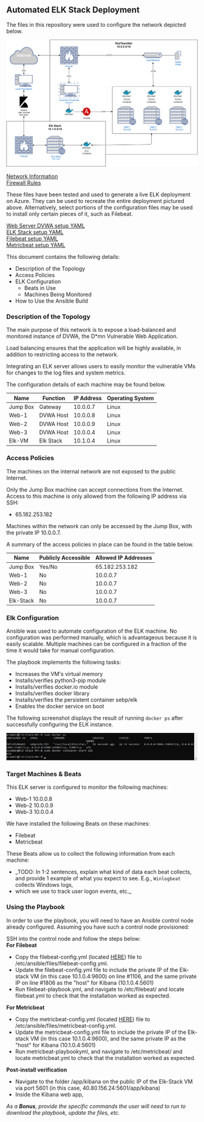 ## Automated ELK Stack Deployment

The files in this repository were used to configure the network depicted below.

![Network Diagram](Images/Network_Diagram.png)  

[Network Information](Images/NetworkValues.md)  
[Firewall Rules](Images/FirewallRules.md)  

These files have been tested and used to generate a live ELK deployment on Azure. They can be used to recreate the entire deployment pictured above.
Alternatively, select portions of the configuration files may be used to install only certain pieces of it, such as Filebeat.

[Web Server DVWA setup YAML](Scripts/configure-webserver.yml)  
[ELK Stack setup YAML](Scripts/install-elk.yml)  
[Filebeat setup YAML](Scripts/filebeat-playbook.yml)  
[Metricbeat setup YAML](Scripts/metricbeat-playbook.yml)  

This document contains the following details:
- Description of the Topology
- Access Policies
- ELK Configuration
  - Beats in Use
  - Machines Being Monitored
- How to Use the Ansible Build


### Description of the Topology

The main purpose of this network is to expose a load-balanced and monitored instance of DVWA, the D*mn Vulnerable Web Application.

Load balancing ensures that the application will be highly available, in addition to restricting access to the network.

Integrating an ELK server allows users to easily monitor the vulnerable VMs for changes to the log files and system metrics.

The configuration details of each machine may be found below.

| Name     | Function | IP Address | Operating System |
|----------|----------|------------|------------------|
| Jump Box | Gateway  | 10.0.0.7   | Linux            |
| Web-1    | DVWA Host | 10.0.0.8 | Linux             |
| Web-2    | DVWA Host | 10.0.0.9 | Linux             |
| Web-3    | DVWA Host | 10.0.0.4 | Linux             |
| Elk-VM   | Elk Stack | 10.1.0.4 | Linux             |

### Access Policies

The machines on the internal network are not exposed to the public Internet. 

Only the Jump Box machine can accept connections from the Internet. Access to this machine is only allowed from the following IP address via SSH:  
- 65.182.253.182

Machines within the network can only be accessed by the Jump Box, with the private IP 10.0.0.7.

A summary of the access policies in place can be found in the table below.

| Name     | Publicly Accessible | Allowed IP Addresses |
|----------|---------------------|----------------------|
| Jump Box | Yes/No              | 65.182.253.182    |
| Web-1 | No | 10.0.0.7 |
| Web-2 | No | 10.0.0.7 |
| Web-3 | No | 10.0.0.7 | 
| Elk-Stack | No | 10.0.0.7 | 

### Elk Configuration

Ansible was used to automate configuration of the ELK machine. No configuration was performed manually, which is advantageous because it is easily scalable.  Multiple machines can be configured in a fraction of the time it would take for manual configuration.

The playbook implements the following tasks:
- Increases the VM's virtual memory
- Installs/verifies python3-pip module
- Installs/verifies docker.io module
- Installs/verifies docker library
- Installs/verifies the persistent container sebp/elk
- Enables the docker service on boot

The following screenshot displays the result of running `docker ps` after successfully configuring the ELK instance.

!["$docker ps" output](Images/docker_ps.jpg)

### Target Machines & Beats
This ELK server is configured to monitor the following machines:
- Web-1 10.0.0.8  
- Web-2 10.0.0.9  
- Web-3 10.0.0.4  

We have installed the following Beats on these machines:
- Filebeat  
- Metricbeat  

These Beats allow us to collect the following information from each machine:
- _TODO: In 1-2 sentences, explain what kind of data each beat collects, and provide 1 example of what you expect to see. E.g., `Winlogbeat` collects Windows logs,
- which we use to track user logon events, etc._

### Using the Playbook
In order to use the playbook, you will need to have an Ansible control node already configured. Assuming you have such a control node provisioned: 

SSH into the control node and follow the steps below:  
**For Filebeat**  
- Copy the filebeat-config.yml (located [HERE](https://gist.githubusercontent.com/slape/5cc350109583af6cbe577bbcc0710c93/raw/eca603b72586fbe148c11f9c87bf96a63cb25760/Filebeat)) file to /etc/ansible/files/filebeat-config.yml.
- Update the filebeat-config.yml file to include the private IP of the Elk-stack VM (in this case 10.1.0.4:9600) on line #1106, and the same private IP on line #1806 as the "host" for Kibana (10.1.0.4:5601)
- Run filebeat-playbook.yml, and navigate to /etc/filebeat/ and locate filebeat.yml to check that the installation worked as expected.  
  
**For Metricbeat**  
- Copy the metricbeat-config.yml (located [HERE](https://gist.githubusercontent.com/slape/58541585cc1886d2e26cd8be557ce04c/raw/0ce2c7e744c54513616966affb5e9d96f5e12f73/metricbeat)) file to /etc/ansible/files/metricbeat-config.yml.
- Update the metricbeat-config.yml file to include the private IP of the Elk-stack VM (in this case 10.1.0.4:9600), and the same private IP as the "host" for Kibana (10.1.0.4:5601)
- Run metricbeat-playbookyml, and navigate to /etc/metricbeat/ and locate metricbeat.yml to check that the installation worked as expected.  
  
**Post-install verification**  
- Navigate to the folder /app/kibana on the public IP of the Elk-Stack VM via port 5601 (in this case, 40.80.156.24:5601/app/kibana)
- Inside the Kibana web app, 

_As a **Bonus**, provide the specific commands the user will need to run to download the playbook, update the files, etc._
